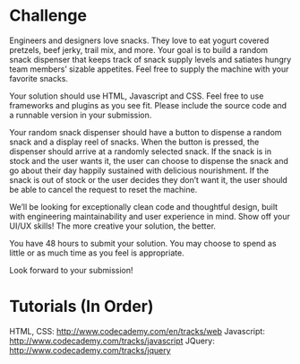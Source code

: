 # Challenge

Engineers and designers love snacks. They love to eat yogurt 
covered pretzels, beef jerky, trail mix, and more. Your goal 
is to build a random snack dispenser that keeps track of snack 
supply levels and satiates hungry team members’ sizable appetites. 
Feel free to supply the machine with your favorite snacks.

Your solution should use HTML, Javascript and CSS. Feel free to use 
frameworks and plugins as you see fit. Please include the source code 
and a runnable version in your submission.

Your random snack dispenser should have a button to dispense a random 
snack and a display reel of snacks. When the button is pressed, the 
dispenser should arrive at a randomly selected snack. If the snack is 
in stock and the user wants it, the user can choose to dispense the snack 
and go about their day happily sustained with delicious nourishment. If the 
snack is out of stock or the user decides they don’t want it, the user should 
be able to cancel the request to reset the machine.

We’ll be looking for exceptionally clean code and thoughtful design, built with 
engineering maintainability and user experience in mind. Show off your UI/UX 
skills! The more creative your solution, the better.

You have 48 hours to submit your solution. You may choose to spend as little or 
as much time as you feel is appropriate.

Look forward to your submission!

# Tutorials (In Order)

HTML, CSS: http://www.codecademy.com/en/tracks/web
Javascript: http://www.codecademy.com/tracks/javascript
JQuery: http://www.codecademy.com/tracks/jquery
